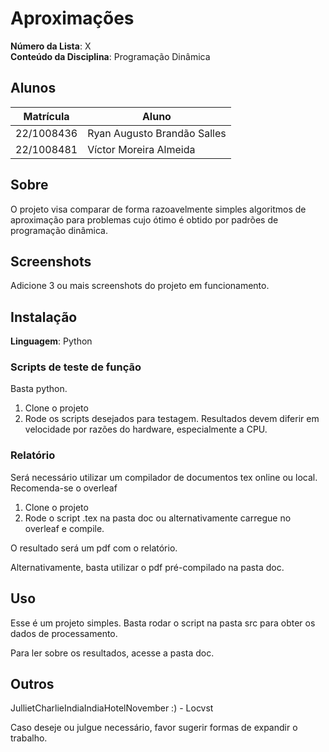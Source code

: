 # Aproximações

**Número da Lista**: X<br>
**Conteúdo da Disciplina**: Programação Dinâmica <br>

## Alunos
|Matrícula | Aluno |
| -- | -- |
| 22/1008436 | Ryan Augusto Brandão Salles |
| 22/1008481 |   Víctor Moreira Almeida    |

## Sobre 
O projeto visa comparar de forma razoavelmente simples algoritmos de aproximação para
problemas cujo ótimo é obtido por padrões de programação dinâmica.

## Screenshots
Adicione 3 ou mais screenshots do projeto em funcionamento.

## Instalação 
**Linguagem**: Python<br>
### Scripts de teste de função
Basta python. 
  1. Clone o projeto
  2. Rode os scripts desejados para testagem. Resultados devem diferir em velocidade por razões do hardware, especialmente a CPU.

### Relatório
Será necessário utilizar um compilador de documentos tex online ou local. Recomenda-se o overleaf

  1. Clone o projeto
  2. Rode o script .tex na pasta doc ou alternativamente carregue no overleaf e compile.

O resultado será um pdf com o relatório.

Alternativamente, basta utilizar o pdf pré-compilado na pasta doc.

## Uso 
Esse é um projeto simples. Basta rodar o script na pasta src para obter os dados 
de processamento. 

Para ler sobre os resultados, acesse a pasta doc.

## Outros 

JullietCharlieIndiaIndiaHotelNovember :) - Locvst 

Caso deseje ou julgue necessário, favor sugerir formas de expandir o trabalho.




